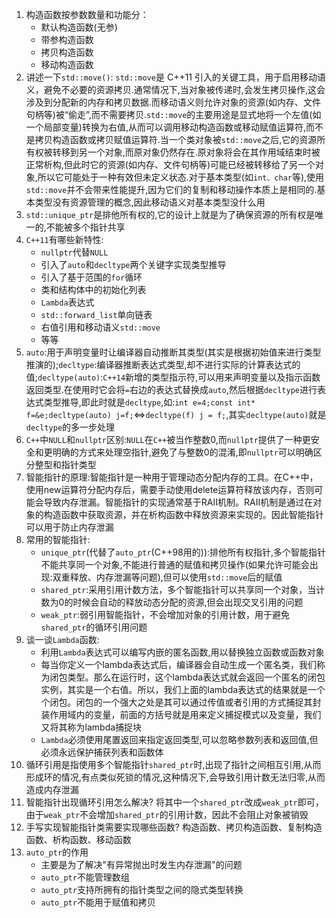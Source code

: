 1. 构造函数按参数数量和功能分：
   * 默认构造函数(无参)
   * 带参构造函数
   * 拷贝构造函数
   * 移动构造函数
2. 讲述一下`std::move()`:
   `std::move`是 C++11 引入的关键工具，用于启用移动语义，避免不必要的资源拷贝.通常情况下,当对象被传递时,会发生拷贝操作,这会涉及到分配新的内存和拷贝数据.而移动语义则允许对象的资源(如内存、文件句柄等)被“偷走”,而不需要拷贝.`std::move`的主要用途是显式地将一个左值(如一个局部变量)转换为右值,从而可以调用移动构造函数或移动赋值运算符,而不是拷贝构造函数或拷贝赋值运算符.当一个类对象被`std::move`之后,它的资源所有权被转移到另一个对象,而原对象仍然存在.原对象将会在其作用域结束时被正常析构,但此时它的资源(如内存、文件句柄等)可能已经被转移给了另一个对象,所以它可能处于一种有效但未定义状态.对于基本类型(如`int、char`等),使用`std::move`并不会带来性能提升,因为它们的复制和移动操作本质上是相同的.基本类型没有资源管理的概念,因此移动语义对基本类型没什么用
3. `std::unique_ptr`是排他所有权的,它的设计上就是为了确保资源的所有权是唯一的,不能被多个指针共享
4. `C++11`有哪些新特性:
   * `nullptr`代替`NULL`
   * 引入了`auto`和`decltype`两个关键字实现类型推导
   * 引入了基于范围的`for`循环
   * 类和结构体中的初始化列表
   * `Lambda`表达式
   * `std::forward_list`单向链表
   * 右值引用和移动语义`std::move`
   * 等等
5. `auto`:用于声明变量时让编译器自动推断其类型(其实是根据初始值来进行类型推演的);`decltype`:编译器推断表达式类型,却不进行实际的计算表达式的值;`decltype(auto)`:`C++14`新增的类型指示符,可以用来声明变量以及指示函数返回类型.在使用时它会将`=`右边的表达式替换成`auto`,然后根据`decltype`进行表达式类型推导,即此时就是`decltype`,如:`int e=4;const int* f=&e;decltype(auto) j=f;`<=>`decltype(f) j = f;`,其实`decltype(auto)`就是`decltype`的多一步处理
6. `C++`中`NULL`和`nullptr`区别:`NULL`在`C++`被当作整数0,而`nullptr`提供了一种更安全和更明确的方式来处理空指针,避免了与整数0的混淆,即`nullptr`可以明确区分整型和指针类型
7. 智能指针的原理:智能指针是一种用于管理动态分配内存的工具。在C++中，使用new运算符分配内存后，需要手动使用delete运算符释放该内存，否则可能会导致内存泄漏。智能指针的实现通常基于RAII机制。RAII机制是通过在对象的构造函数中获取资源，并在析构函数中释放资源来实现的。因此智能指针可以用于防止内存泄漏
8. 常用的智能指针:
   * `unique_ptr`(代替了`auto_ptr`(C++98用的)):排他所有权指针,多个智能指针不能共享同一个对象,不能进行普通的赋值和拷贝操作(如果允许可能会出现:双重释放、内存泄漏等问题),但可以使用`std::move`后的赋值
   * `shared_ptr`:采用引用计数方法，多个智能指针可以共享同一个对象，当计数为0的时候会自动的释放动态分配的资源,但会出现交叉引用的问题
   * `weak_ptr`:弱引用智能指针，不会增加对象的引用计数，用于避免`shared_ptr`的循环引用问题
9. 谈一谈`Lambda`函数:
    * 利用`Lambda`表达式可以编写内嵌的匿名函数,用以替换独立函数或函数对象
    * 每当你定义一个lambda表达式后，编译器会自动生成一个匿名类，我们称为闭包类型。那么在运行时，这个lambda表达式就会返回一个匿名的闭包实例，其实是一个右值。所以，我们上面的lambda表达式的结果就是一个个闭包。闭包的一个强大之处是其可以通过传值或者引用的方式捕捉其封装作用域内的变量，前面的方括号就是用来定义捕捉模式以及变量，我们又将其称为lambda捕捉块
    * `Lambda`必须使用尾置返回来指定返回类型,可以忽略参数列表和返回值,但必须永远保护捕获列表和函数体
10. 循环引用是指使用多个智能指针`shared_ptr`时,出现了指针之间相互引用,从而形成环的情况,有点类似死锁的情况,这种情况下,会导致引用计数无法归零,从而造成内存泄漏
11. 智能指针出现循环引用怎么解决?
    将其中一个`shared_ptr`改成`weak_ptr`即可，由于`weak_ptr`不会增加`shared_ptr`的引用计数，因此不会阻止对象被销毁
12. 手写实现智能指针类需要实现哪些函数?
    构造函数、拷贝构造函数、复制构造函数、析构函数、移动函数
13. `auto_ptr`的作用
    * 主要是为了解决"有异常抛出时发生内存泄漏"的问题
    * `auto_ptr`不能管理数组
    * `auto_ptr`支持所拥有的指针类型之间的隐式类型转换
    * `auto_ptr`不能用于赋值和拷贝